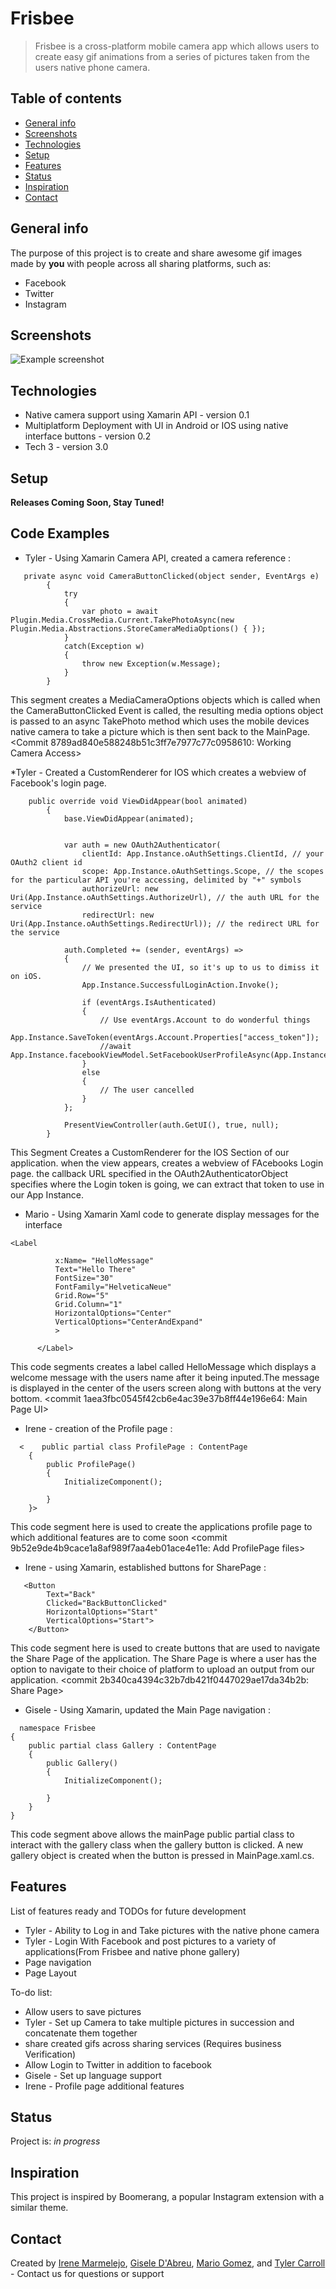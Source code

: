 # Frisbee
> Frisbee is a cross-platform mobile camera app which allows users to create easy gif animations from a series of pictures taken from the users native phone camera.

## Table of contents
* [General info](#general-info)
* [Screenshots](#screenshots)
* [Technologies](#technologies)
* [Setup](#setup)
* [Features](#features)
* [Status](#status)
* [Inspiration](#inspiration)
* [Contact](#contact)

## General info
The purpose of this project is to create and share awesome gif images made by **you** with people across all sharing platforms, such as:
 * Facebook
 * Twitter
 * Instagram

## Screenshots
![Example screenshot](IMG_0487.PNG)


## Technologies
* Native camera support using Xamarin API - version 0.1
* Multiplatform Deployment with UI in Android or IOS using native interface buttons - version 0.2
* Tech 3 - version 3.0

## Setup
**Releases Coming Soon, Stay Tuned!**

## Code Examples
* Tyler - Using Xamarin Camera API, created a camera reference :
```
   private async void CameraButtonClicked(object sender, EventArgs e)
        {
            try
            {
                var photo = await Plugin.Media.CrossMedia.Current.TakePhotoAsync(new Plugin.Media.Abstractions.StoreCameraMediaOptions() { });
            }
            catch(Exception w)
            {
                throw new Exception(w.Message);
            }
        }
```
This segment creates a MediaCameraOptions objects which is called when the CameraButtonClicked Event is called, the resulting media options object is passed to an async TakePhoto method which uses the mobile devices native camera to take a picture which is then sent back to the MainPage. <Commit 8789ad840e588248b51c3ff7e7977c77c0958610: Working Camera Access>


*Tyler - Created a CustomRenderer for IOS which creates a webview of Facebook's login page.
```
    public override void ViewDidAppear(bool animated)
        {
            base.ViewDidAppear(animated);


            var auth = new OAuth2Authenticator(
                clientId: App.Instance.oAuthSettings.ClientId, // your OAuth2 client id
                scope: App.Instance.oAuthSettings.Scope, // the scopes for the particular API you're accessing, delimited by "+" symbols
                authorizeUrl: new Uri(App.Instance.oAuthSettings.AuthorizeUrl), // the auth URL for the service
                redirectUrl: new Uri(App.Instance.oAuthSettings.RedirectUrl)); // the redirect URL for the service

            auth.Completed += (sender, eventArgs) =>
            {
                // We presented the UI, so it's up to us to dimiss it on iOS.
                App.Instance.SuccessfulLoginAction.Invoke();

                if (eventArgs.IsAuthenticated)
                {
                    // Use eventArgs.Account to do wonderful things
                    App.Instance.SaveToken(eventArgs.Account.Properties["access_token"]);
                    //await App.Instance.facebookViewModel.SetFacebookUserProfileAsync(App.Instance.Token);
                }
                else
                {
                    // The user cancelled
                }
            };

            PresentViewController(auth.GetUI(), true, null);
        }
```

This Segment Creates a CustomRenderer for the IOS Section of our application. when the view appears, creates a webview of FAcebooks Login page. the callback URL specified in the OAuth2AuthenticatorObject specifies where the Login token is going, we can extract that token to use in our App Instance. <Commit bf880d7f05cf980bdac2d22f399c756b68e7d609: Facebook Login Fix.>

* Mario - Using Xamarin Xaml code to generate display messages for the interface
```
<Label

          x:Name= "HelloMessage"
          Text="Hello There"
          FontSize="30"
          FontFamily="HelveticaNeue"
          Grid.Row="5"
          Grid.Column="1"
          HorizontalOptions="Center"
          VerticalOptions="CenterAndExpand"
          >

      </Label>
```
This code segments creates a label called HelloMessage which displays a welcome message with the users name after it being inputed.The message is displayed in the center of the users screen along with buttons at the very bottom. <commit 1aea3fbc0545f42cb6e4ac39e37b8ff44e196e64: Main Page UI>


* Irene - creation of the Profile page :
```
  <    public partial class ProfilePage : ContentPage
    {
        public ProfilePage()
        {
            InitializeComponent();

        }
    }>
```
This code segment here is used to create the applications profile page to which additional features are to come soon <commit 9b52e9de4b9cace1a8af989f7aa4eb01ace4e11e: Add ProfilePage files>

* Irene - using Xamarin, established buttons for SharePage :
```
   <Button
        Text="Back"
        Clicked="BackButtonClicked"
        HorizontalOptions="Start"
        VerticalOptions="Start">
    </Button>
```
This code segment here is used to create buttons that are used to navigate the Share Page of the application. The Share Page is where a user has the option to navigate to their choice of platform to upload an output from our application. <commit 2b340ca4394c32b7db421f0447029ae17da34b2b: Share Page>

* Gisele - Using Xamarin, updated the Main Page navigation :
```
  namespace Frisbee
{
    public partial class Gallery : ContentPage
    {
        public Gallery()
        {
            InitializeComponent();

        }
    }
}
```
This code segment above allows the mainPage public partial class to interact with the gallery class when the gallery button is clicked. A new gallery object is created when the button is pressed in MainPage.xaml.cs. <Commit b34e98ca33fb178012b740c4eed8a190a188e048: Main Page Navigation>
 
 
 
## Features
List of features ready and TODOs for future development
* Tyler - Ability to Log in and Take pictures with the native phone camera
* Tyler - Login With Facebook and post pictures to a variety of applications(From Frisbee and native phone gallery)
* Page navigation
* Page Layout


To-do list:
+ Allow users to save pictures
+ Tyler - Set up Camera to take multiple pictures in succession and concatenate them together
+ share created gifs across sharing services (Requires business Verification)
+ Allow Login to Twitter in addition to facebook 
+ Gisele - Set up language support 
+ Irene - Profile page additional features

## Status
Project is: _in progress_

## Inspiration
This project is inspired by Boomerang, a popular Instagram extension with a similar theme.

## Contact
Created by [Irene Marmelejo](), [Gisele D'Abreu](), [Mario Gomez](), and [Tyler Carroll](https://github.com/Tyler-Carroll?tab=repositories) - Contact us for questions or support
